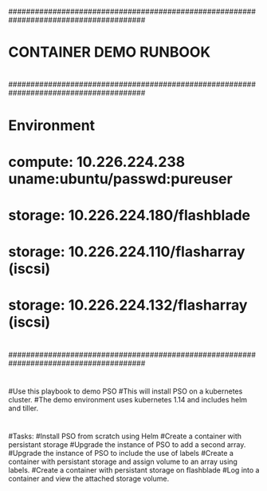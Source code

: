 #######################################################################################
#
#		CONTAINER DEMO RUNBOOK
#
#######################################################################################
#
#       Environment
#
#   compute: 10.226.224.238 uname:ubuntu/passwd:pureuser
#   storage: 10.226.224.180/flashblade
#   storage: 10.226.224.110/flasharray (iscsi)
#   storage: 10.226.224.132/flasharray (iscsi)
#
#######################################################################################
#
#Use this playbook to demo PSO
#This will install PSO on a kubernetes cluster. 
#The demo environment uses kubernetes 1.14 and includes helm and tiller.  
#
#Tasks: 
#Install PSO from scratch using Helm
#Create a container with persistant storage 
#Upgrade the instance of PSO to add a second array. 
#Upgrade the instance of PSO to include the use of labels
#Create a container with persistant storage and assign volume to an array using labels.
#Create a container with persistant storage on flashblade
#Log into a container and view the attached storage volume. 
